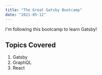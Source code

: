 ```yaml
---
title: "The Great Gatsby Bootcamp"
date: "2021-05-12"
---
```


I'm following this bootcamp to learn Gatsby!

## Topics Covered

1. Gatsby
2. GraphQL
3. React
